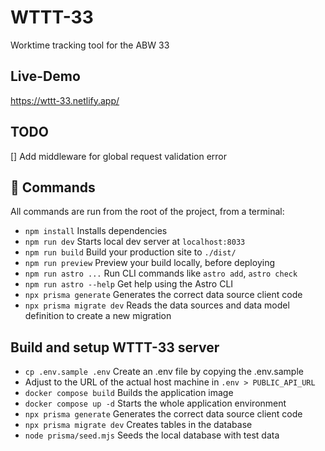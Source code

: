 # WTTT-33
Worktime tracking tool for the ABW 33

## Live-Demo

https://wttt-33.netlify.app/

## TODO
[] Add middleware for global request validation error

## 🧞 Commands

All commands are run from the root of the project, from a terminal:
- `npm install`             Installs dependencies                                                     
- `npm run dev`             Starts local dev server at `localhost:8033`                                
- `npm run build`           Build your production site to `./dist/`                                    
- `npm run preview`         Preview your build locally, before deploying                               
- `npm run astro ...`       Run CLI commands like `astro add`, `astro check`                           
- `npm run astro --help`    Get help using the Astro CLI                                               
- `npx prisma generate`     Generates the correct data source client code                              
- `npx prisma migrate dev`  Reads the data sources and data model definition to create a new migration 

## Build and setup WTTT-33 server

- `cp .env.sample .env`     Create an .env file by copying the .env.sample
- Adjust to the URL of the actual host machine in `.env > PUBLIC_API_URL`
- `docker compose build`    Builds the application image                                               
- `docker compose up -d`    Starts the whole application environment 
- `npx prisma generate`     Generates the correct data source client code   
- `npx prisma migrate dev`  Creates tables in the database
- `node prisma/seed.mjs`    Seeds the local database with test data                                   